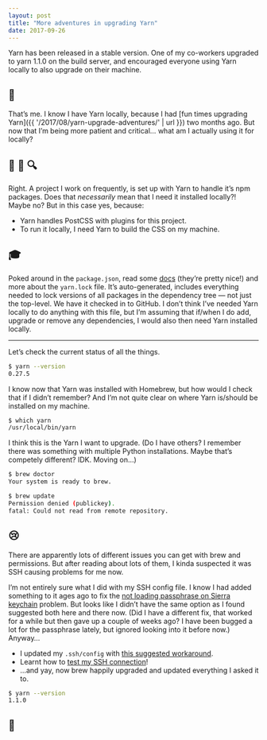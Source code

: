 ```yaml
---
layout: post
title: "More adventures in upgrading Yarn"
date: 2017-09-26
---
```


Yarn has been released in a stable version. One of my co-workers upgraded to yarn 1.1.0 on the build server, and encouraged everyone using Yarn locally to also upgrade on their machine.

## 🙋

That’s me. I know I have Yarn locally, because I had [fun times upgrading Yarn]({{ '/2017/08/yarn-upgrade-adventures/' | url }}) two months ago. But now that I’m being more patient and critical… what am I actually using it for locally?

## 🤔 📖 🔍

Right. A project I work on frequently, is set up with Yarn to handle it’s npm packages. Does that _necessarily_ mean that I need it installed locally?! Maybe no? But in this case yes, because:

- Yarn handles PostCSS with plugins for this project.
- To run it locally, I need Yarn to build the CSS on my machine.

## 🎓

Poked around in the `package.json`, read some [docs](https://yarnpkg.com/en/docs) (they’re pretty nice!) and more about the `yarn.lock` file. It’s auto-generated, includes everything needed to lock versions of all packages in the dependency tree — not just the top-level. We have it checked in to GitHub. I don’t think I’ve needed Yarn locally to do anything with this file, but I’m assuming that if/when I do add, upgrade or remove any dependencies, I would also then need Yarn installed locally.

---

Let’s check the current status of all the things.

```bash
$ yarn --version
0.27.5
```

I know now that Yarn was installed with Homebrew, but how would I check that if I didn’t remember? And I’m not quite clear on where Yarn is/should be installed on my machine.

```bash
$ which yarn
/usr/local/bin/yarn
```

I think this is the Yarn I want to upgrade. (Do I have others? I remember there was something with multiple Python installations. Maybe that’s competely different? IDK. Moving on…)

```bash
$ brew doctor
Your system is ready to brew.
```

```bash
$ brew update
Permission denied (publickey).
fatal: Could not read from remote repository.
```

## 😢

There are apparently lots of different issues you can get with brew and permissions. But after reading about lots of them, I kinda suspected it was SSH causing problems for me now.

I’m not entirely sure what I did with my SSH config file. I know I had added something to it ages ago to fix the [not loading passphrase on Sierra keychain](https://blog.elao.com/en/tech/ssh-agent-does-not-automatically-load-passphrases-on-the-osx-sierra-keychain/) problem. But looks like I didn’t have the same option as I found suggested both here and there now. (Did I have a different fix, that worked for a while but then gave up a couple of weeks ago? I have been bugged a lot for the passphrase lately, but ignored looking into it before now.) Anyway…

- I updated my `.ssh/config` with [this suggested workaround](https://blog.elao.com/en/tech/ssh-agent-does-not-automatically-load-passphrases-on-the-osx-sierra-keychain/).
- Learnt how to [test my SSH connection](https://help.github.com/articles/testing-your-ssh-connection/)!
- …and yay, now brew happily upgraded and updated everything I asked it to.

```bash
$ yarn --version
1.1.0
```

## 🎉
